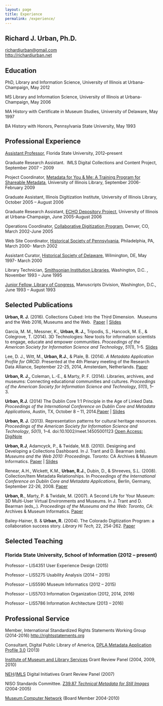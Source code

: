 ```yaml
---
layout: page
title: Experience
permalink: /experience/
---
```

## Richard J. Urban, Ph.D.
richardjurban@gmail.com <br />
http://richardjurban.net

## Education
PhD, Library and Information Science, University of Illinois at Urbana-Champaign, May 2012

MS Library and Information Science, University of Illinois at Urbana-Champaign, May 2006

MA History with Certificate in Museum Studies, University of Delaware, May 1997

BA History with Honors, Pennsylvania State University, May 1993

## Professional Experience
[Assistant Professor](http://chi.cci.fsu.edu), Florida State University, 2012–present

Graduate Research Assistant.  IMLS Digital Collections and Content Project, September 2007 – 2009

Project Coordinator, [Metadata for You & Me: A Training Program for Shareable Metadata](http://www.dlib.indiana.edu/projects/mym/), University of Illinois Library, September 2006- February 2009

Graduate Assistant, Illinois Digitization Institute, University of Illinois Library, October 2005 – August 2006

Graduate Research Assistant, [ECHO Depository Project](http://www.ndiipp.illinois.edu/), University of Illinois at Urbana-Champaign, June 2005-August 2006

Operations Coordinator, [Collaborative Digitization Program](https://web.archive.org/web/20060813040240/http://www.cdpheritage.org/index.cfm), Denver, CO, March 2002-June 2005

Web Site Coordinator, [Historical Society of Pennsylvania](http://hsp.org), Philadelphia, PA, March 2000- March 2002

Assistant Curator, [Historical Society of Delaware](http://dehistory.org), Wilmington, DE, May 1997- March 2000

Library Technician, [Smithsonian Institution Libraries](http://sil.si.edu), Washington, D.C. , November 1993 – June 1995 

[Junior Fellow, Library of Congress](http://www.loc.gov/hr/jrfellows/), Manuscripts Division, Washington, D.C., June 1993 – August 1993

## Selected Publications
**Urban, R. J.** (2016). Collections Cubed: Into the Third Dimension.  Museums and the Web 2016, Museums and the Web.  [Paper](http://mw2016.museumsandtheweb.com/paper/collections-cubed-into-the-third-dimension/) \| [Slides](http://www.slideshare.net/musebrarian/collections-cubed-into-the-third-dimension)

Garcia, M. M., Messner, K., **Urban, R. J.,** Tripodis, S., Hancock, M. E., & Colegrove, T. (2014). 3D Technologies: New tools for information scientists to engage, educate and empower communities. _Proceedings of the American Society for Information Science and Technology_, _51_(1), 1–5. [Slides](http://www.slideshare.net/musebrarian/digital-libraries-in-the-third-dimension)

Lee, D. J., Witt, M., **Urban, R.J.**, & Plale, B. (2014). _A Metadata Application Profile for ORCID_. Presented at the 4th Plenary meeting of the Research Data Alliance, September 22-25, 2014, Amsterdam, Netherlands. [Paper](https://www.rd-alliance.org/metadata-application-profile-orcid.html)

**Urban, R. J.,** Coleman, L.-E., & Marty, P. F. (2014). Libraries, archives, and museums: Connecting educational communities and cultures. _Proceedings of the American Society for Information Science and Technology_, _51_(1), 1–3. 

**Urban, R.J.** (2014) The Dublin Core 1:1 Principle in the Age of Linked Data. _Proceedings of the International Conference on Dublin Core and Metadata Applications_, Austin, TX, October 8 – 11, 2014.[Paper](http://dcpapers.dublincore.org/pubs/article/view/3707) \| [Slides](http://www.slideshare.net/musebrarian/the-dublin-core-11-principle-in-the-age-of-linked-data)

**Urban, R. J.** (2013). Representation patterns for cultural heritage resources. _Proceedings of the American Society for Information Science and Technology_, _50_(1), 1–4. doi:10.1002/meet.14505001123 [Open Access: DigiNole](http://purl.flvc.org/fsu/fd/FSU_migr_slis_faculty_publications-0015)

**Urban, R.J**, Adamcyck, P., & Twidale, M.B. (2010). Designing and Developing a Collections Dashboard. In J. Trant and D. Bearman (eds). _Museums and the Web 2010: Proceedings_. Toronto: CA Archives & Museum Informatics. [Paper](http://www.museumsandtheweb.com/mw2010/papers/urban/urban.html) \| [Slides](http://www.slideshare.net/musebrarian/building-and-evaluating-collections-dashboards)

Renear, A.H., Wickett, K.M., **Urban, R.J.**, Dubin, D., & Shreeves, S.L. (2008). Collection/Item Metadata Relationships. In _Proceedings of the International Conference on Dublin Core and Metadata Applications_, Berlin, Germany, September 22-26, 2008. [Paper](http://dcpapers.dublincore.org/pubs/article/view/921)

**Urban, R.**, Marty, P. & Twidale, M. (2007). A Second Life for Your Museum: 3D Multi-User Virtual Environments and Museums. In J. Trant and D. Bearman (eds_.). _Proceedings of the Museums and the Web: Toronto, CA_: Archives & Museum Informatics. [Paper](http://www.museumsandtheweb.com/mw2007/papers/urban/urban.html)

Bailey-Hainer, B. & **Urban, R.** (2004). The Colorado Digitization Program: a collaboration success story. _Library Hi Tech,_ 22, 254-262. [Paper](http://www.emeraldinsight.com/doi/abs/10.1108/07378830410560044)

## Selected Teaching

### Florida State University, School of Information (2012 – present)

Professor – LIS4351 User Experience Design (2015)

Professor – LIS5275 Usability Analysis (2014 – 2015)

Professor – LIS5590 Museum Informatics (2012 – 2015)

Professor – LIS5703 Information Organization (2012, 2014, 2016)

Professor – LIS5786 Information Architecture (2013 – 2016)

## Professional Service
Member, International Standardized Rights Statements Working Group (2014-2016) http://rightsstatements.org

Consultant, Digital Public Library of America, [DPLA Metadata Application Profile 3.0](https://dp.la/info/developers/map/) (2013)

[Institute of Museum and Library Services](http://imls.gov) Grant Review Panel (2004, 2009, 2010)

[NEH](http://neh.gov)/[IMLS](http://imls.gov) Digital Initiatives Grant Review Panel (2007)

NISO Standards Committee. [Z39.87 _Technical Metadata for Still Images_ ](http://www.loc.gov/standards/mix/)(2004-2005)

[Museum Computer Network](http://mcn.edu/) (Board Member 2004-2010)
